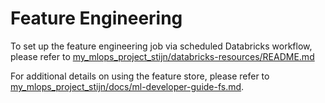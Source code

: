 # Feature Engineering
To set up the feature engineering job via scheduled Databricks workflow, please refer to [my_mlops_project_stijn/databricks-resources/README.md](../databricks-resources/README.md)

For additional details on using the feature store, please refer to [my_mlops_project_stijn/docs/ml-developer-guide-fs.md](../../docs/ml-developer-guide-fs.md).